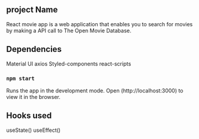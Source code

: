 ## project Name
React movie app is a web application that enables you to search for movies by making a API call to The Open Movie Database.


## Dependencies
Material UI
axios
Styled-components
react-scripts


### `npm start`
Runs the app in the development mode.
Open (http://localhost:3000) to view it in the browser.


## Hooks used
useState()
useEffect()


